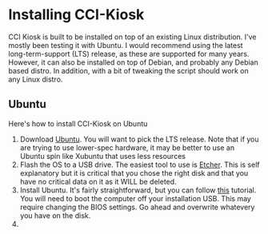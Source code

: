 # Installing CCI-Kiosk

CCI Kiosk is built to be installed on top of an existing Linux distribution. I've mostly been testing it with Ubuntu. I would recommend using the latest long-term-support (LTS) release, as these are supported for many years. However, it can also be installed on top of Debian, and probably any Debian based distro. In addition, with a bit of tweaking the script should work on any Linux distro.

## Ubuntu
Here's how to install CCI-Kiosk on Ubuntu
1. Download [Ubuntu](https://ubuntu.com/download). You will want to pick the LTS release. Note that if you are trying to use lower-spec hardware, it may be better to use an Ubuntu spin like Xubuntu that uses less resources
2. Flash the OS to a USB drive. The easiest tool to use is [Etcher](https://www.balena.io/etcher/). This is self explanatory but it is critical that you chose the right disk and that you have no critical data on it as it WILL be deleted.
3. Install Ubuntu. It's fairly straightforward, but you can follow [this](https://ubuntu.com/tutorials/tutorial-install-ubuntu-desktop#1-overview) tutorial. You will need to boot the computer off your installation USB. This may require changing the BIOS settings. Go ahead and overwrite whatevery you have on the disk.
4. 